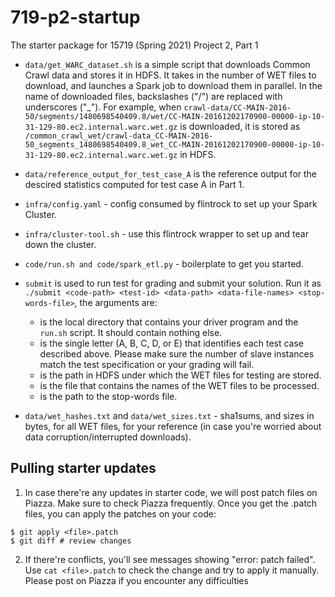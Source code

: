 # 719-p2-startup
The starter package for 15719 (Spring 2021) Project 2, Part 1

- `data/get_WARC_dataset.sh` is a simple script that downloads Common Crawl data and stores it in HDFS. It takes in the number of WET files to download, and launches a Spark job to download them in parallel. In the name of downloaded files, backslashes ("/") are replaced with underscores ("_"). For example, when `crawl-data/CC-MAIN-2016-50/segments/1480698540409.8/wet/CC-MAIN-20161202170900-00000-ip-10-31-129-80.ec2.internal.warc.wet.gz` is downloaded, it is stored as `/common_crawl_wet/crawl-data_CC-MAIN-2016-50_segments_1480698540409.8_wet_CC-MAIN-20161202170900-00000-ip-10-31-129-80.ec2.internal.warc.wet.gz` in HDFS.

- `data/reference_output_for_test_case_A` is the reference output for the descired statistics computed for test case A in Part 1.

- `infra/config.yaml` - config consumed by flintrock to set up your Spark Cluster.

- `infra/cluster-tool.sh` - use this flintrock wrapper to set up and tear down the cluster.

- `code/run.sh and code/spark_etl.py` - boilerplate to get you started.

- `submit` is used to run test for grading and submit your solution. Run it as `./submit <code-path> <test-id> <data-path> <data-file-names> <stop-words-file>`, the arguments are:
  - <code-path> is the local directory that contains your driver program and the `run.sh` script. It should contain nothing else.
  - <test-id> is the single letter (A, B, C, D, or E) that identifies each test case described above. Please make sure the number of slave instances match the test specification or your grading will fail.
   - <data-path> is the path in HDFS under which the WET files for testing are stored.
   - <data-file-names> is the file that contains the names of the WET files to be processed.
   - <stop-words-files> is the path to the stop-words file.

- `data/wet_hashes.txt` and `data/wet_sizes.txt` - sha1sums, and sizes in bytes, for all WET files, for your reference (in case you're worried about data corruption/interrupted downloads).

## Pulling starter updates
1. In case there're any updates in starter code, we will post patch files on Piazza. Make sure to check Piazza frequently. Once you get the .patch files, you can apply the patches on your code:
```
$ git apply <file>.patch
$ git diff # review changes
```
2. If there're conflicts, you'll see messages showing "error: patch failed". Use ```cat <file>.patch``` to check the change and try to apply it manually. Please post on Piazza if you encounter any difficulties
